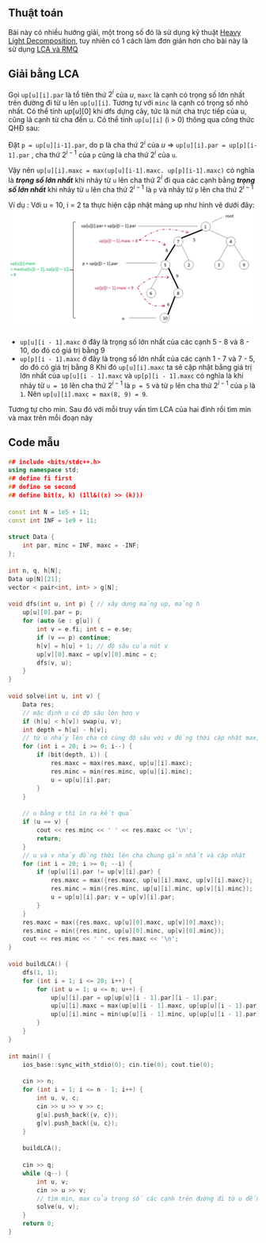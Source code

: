 
## Thuật toán
Bài này có nhiều hướng giải, một trong số đó là sử dụng kỹ thuật [Heavy Light Decomposition](https://vnoi.info/wiki/algo/data-structures/heavy-light-decomposition.md), tuy nhiên có 1 cách làm đơn giản hơn cho bài này là sử dụng [LCA và RMQ](https://vnoi.info/wiki/translate/topcoder/Range-Minimum-Query-and-Lowest-Common-Ancestor)

## Giải bằng LCA  

Gọi `up[u][i].par` là tổ tiên thứ $2^i$ của $u$, `maxc` là cạnh có trọng số lớn nhất trên đường đi từ u lên `up[u][i]`. Tương tự với `minc` là cạnh có trọng số nhỏ nhất. Có thể tính $up[u][0]$ khi dfs dựng cây, tức là nút cha trực tiếp của u, cũng là cạnh từ cha đến u.
Có thể tính `up[u][i]` (i > 0) thông qua công thức QHĐ sau:

Đặt `p = up[u][i-1].par`, do  p là cha thứ $2^i$ của $u$
⇒ `up[u][i].par = up[p][i-1].par` , cha thứ $2^{i-1}$ của `p` cũng là cha thứ $2^i$ của `u`.

Vậy nên `up[u][i].maxc = max(up[u][i-1].maxc. up[p][i-1].maxc)` có nghĩa là ***trọng số lớn nhất*** khi nhảy từ ``u`` lên cha thứ $2^i$ đi qua các cạnh bằng ***trọng số lớn nhất*** khi nhảy từ `u` lên cha thứ $2^{i - 1}$ là `p` và nhảy từ `p` lên cha thứ $2^{i - 1}$

Ví dụ : Với u = 10, i = 2 ta thực hiện cập nhật mảng up như hình vẽ dưới đây:
![](../../uploads/JUvY6GC.png)


- `up[u][i - 1].maxc` ở đây là trọng số lớn nhất của các cạnh 5 - 8 và 8 - 10, do đó có giá trị bằng 9
- `up[p][i - 1].maxc` ở đây là trọng số lớn nhất của các cạnh 1 - 7 và 7 - 5, do đó có giá trị bằng 8
Khi đó `up[u][i].maxc` ta sẽ cập nhật bằng giá trị lớn nhất của `up[u][i - 1].maxc` và `up[p][i - 1].maxc` có nghĩa là khi nhảy từ `u = 10` lên cha thứ $2^{i - 1}$ là `p = 5` và từ `p` lên cha thứ $2^{i - 1}$ của `p` là `1`. Nên `up[u][i].maxc = max(8, 9) = 9`.


Tương tự cho min.
Sau đó với mỗi truy vấn tìm LCA của hai đỉnh rồi tìm min và max trên mỗi đoạn này

## Code mẫu
```cpp
## include <bits/stdc++.h>
using namespace std;
## define fi first
## define se second
## define bit(x, k) (1ll&((x) >> (k)))

const int N = 1e5 + 11;
const int INF = 1e9 + 11;

struct Data {
    int par, minc = INF, maxc = -INF;
};

int n, q, h[N];
Data up[N][21];
vector < pair<int, int> > g[N];

void dfs(int u, int p) { // xây dựng mảng up, mảng h
    up[u][0].par = p;
    for (auto &e : g[u]) {
        int v = e.fi; int c = e.se;
        if (v == p) continue;
        h[v] = h[u] + 1; // độ sâu của nút v
        up[v][0].maxc = up[v][0].minc = c;
        dfs(v, u);
    }
}

void solve(int u, int v) {
    Data res;
    // mặc định u có độ sâu lớn hơn v
    if (h[u] < h[v]) swap(u, v);
    int depth = h[u] - h[v];
    // từ u nhảy lên cha có cùng độ sâu với v đồng thời cập nhật max, min các cạnh
    for (int i = 20; i >= 0; i--) {
        if (bit(depth, i)) {
            res.maxc = max(res.maxc, up[u][i].maxc);
            res.minc = min(res.minc, up[u][i].minc);
            u = up[u][i].par;
        }
    }

    // u bằng v thì in ra kết quả
    if (u == v) {
        cout << res.minc << ' ' << res.maxc << '\n';
        return;
    }
    // u và v nhảy đồng thời lên cha chung gần nhất và cập nhật
    for (int i = 20; i >= 0; --i) {
        if (up[u][i].par != up[v][i].par) {
            res.maxc = max({res.maxc, up[u][i].maxc, up[v][i].maxc});
            res.minc = min({res.minc, up[u][i].minc, up[v][i].minc});
            u = up[u][i].par; v = up[v][i].par;
        }
    }
    res.maxc = max({res.maxc, up[u][0].maxc, up[v][0].maxc});
    res.minc = min({res.minc, up[u][0].minc, up[v][0].minc});
    cout << res.minc << ' ' << res.maxc << '\n';
}

void buildLCA() {
    dfs(1, 1);
    for (int i = 1; i <= 20; i++) {
        for (int u = 1; u <= n; u++) {
            up[u][i].par = up[up[u][i - 1].par][i - 1].par;
            up[u][i].maxc = max(up[u][i - 1].maxc, up[up[u][i - 1].par][i - 1].maxc);
            up[u][i].minc = min(up[u][i - 1].minc, up[up[u][i - 1].par][i - 1].minc);
        }
    }
}

int main() {
    ios_base::sync_with_stdio(0); cin.tie(0); cout.tie(0);

    cin >> n;
    for (int i = 1; i <= n - 1; i++) {
        int u, v, c;
        cin >> u >> v >> c;
        g[u].push_back({v, c});
        g[v].push_back({u, c});
    }

    buildLCA();

    cin >> q;
    while (q--) {
        int u, v;
        cin >> u >> v;
        // tìm min, max của trọng số các cạnh trên đường đi từ u đến v
        solve(u, v);
    }
    return 0;
}
```